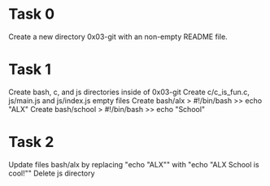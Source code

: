# Task 0
Create a new directory 0x03-git with an non-empty README file.
# Task 1
Create bash, c, and js directories inside of 0x03-git
Create c/c_is_fun.c, js/main.js and js/index.js empty files
Create bash/alx > #!/bin/bash >> echo "ALX"
Create bash/school > #!/bin/bash >> echo "School"
# Task 2
Update files bash/alx by replacing "echo "ALX"" with "echo "ALX School is cool!""
Delete js directory